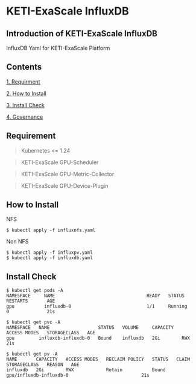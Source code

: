 # KETI-ExaScale InfluxDB
## Introduction of KETI-ExaScale InfluxDB
InfluxDB Yaml for KETI-ExaScale Platform

## Contents
[1. Requirment](#requirement)

[2. How to Install](#how-to-install)

[3. Install Check](#install-check)

[4. Governance](#governance)
## Requirement
> Kubernetes <= 1.24

> KETI-ExaScale GPU-Scheduler

> KETI-ExaScale GPU-Metric-Collector

> KETI-ExaScale GPU-Device-Plugin
## How to Install
NFS

    $ kubectl apply -f influxnfs.yaml
Non NFS

    $ kubectl apply -f influxpv.yaml
    $ kubectl apply -f influxdb.yaml
## Install Check

    $ kubectl get pods -A
    NAMESPACE     NAME                                  READY   STATUS      RESTARTS       AGE
    gpu           influxdb-0                            1/1     Running     0              21s

    $ kubectl get pvc -A
    NAMESPACE   NAME                  STATUS   VOLUME     CAPACITY   ACCESS MODES   STORAGECLASS   AGE
    gpu         influxdb-influxdb-0   Bound    influxdb   2Gi        RWX                           21s

    $ kubectl get pv -A
    NAME       CAPACITY   ACCESS MODES   RECLAIM POLICY   STATUS   CLAIM                     STORAGECLASS   REASON   AGE
    influxdb   2Gi        RWX            Retain           Bound    gpu/influxdb-influxdb-0                           21s
